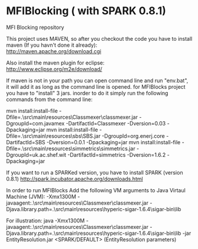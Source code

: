 MFIBlocking ( with SPARK 0.8.1)
===========

MFI Blocking repository

This project uses MAVEN, so after you checkout the code you have to install maven (If you havn't done it already):
http://maven.apache.org/download.cgi

Also install the maven plugin for eclipse: http://www.eclipse.org/m2e/download/

If maven is not in your path you can open command line and run "env.bat", it will add it as long as the command line is opened.
for MFIBlocks project you have to "install" 3 jars.
inorder to do it simply run the following commands from the command line:


mvn install:install-file -Dfile=.\src\main\resources\Classmexer\classmexer.jar -DgroupId=com.javamex -DartifactId=Classmexer -Dversion=0.03 -Dpackaging=jar
mvn install:install-file -Dfile=.\src\main\resources\sbs\SBS.jar -DgroupId=org.enerj.core -DartifactId=SBS -Dversion=0.0.1 -Dpackaging=jar
mvn install:install-file -Dfile=.\src\main\resources\simmetrics\simmetrics.jar -DgroupId=uk.ac.shef.wit -DartifactId=simmetrics -Dversion=1.6.2 -Dpackaging=jar

If you want to run a SPARKed version, you have to install SPARK (version 0.8.1)
http://spark.incubator.apache.org/downloads.html

In order to run MFIBlocks Add the following VM arguments to Java Virtaul Machine (JVM):
-Xmx1300M
-javaagent:.\src\main\resources\Classmexer\classmexer.jar
-Djava.library.path=.\src\main\resources\hyperic-sigar-1.6.4\sigar-bin\lib

For illustration:
java -Xmx1300M -javaagent:.\src\main\resources\Classmexer\classmexer.jar -Djava.library.path=.\src\main\resources\hyperic-sigar-1.6.4\sigar-bin\lib -jar EntityResolution.jar <SPARK/DEFAULT> (EntityResolution parameters)

